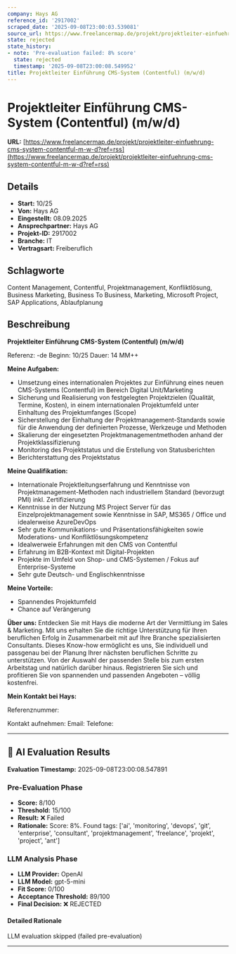 ```yaml
---
company: Hays AG
reference_id: '2917002'
scraped_date: '2025-09-08T23:00:03.539081'
source_url: https://www.freelancermap.de/projekt/projektleiter-einfuehrung-cms-system-contentful-m-w-d?ref=rss
state: rejected
state_history:
- note: 'Pre-evaluation failed: 8% score'
  state: rejected
  timestamp: '2025-09-08T23:00:08.549952'
title: Projektleiter Einführung CMS-System (Contentful) (m/w/d)
---
```



# Projektleiter Einführung CMS-System (Contentful) (m/w/d)
**URL:** [https://www.freelancermap.de/projekt/projektleiter-einfuehrung-cms-system-contentful-m-w-d?ref=rss](https://www.freelancermap.de/projekt/projektleiter-einfuehrung-cms-system-contentful-m-w-d?ref=rss)
## Details
- **Start:** 10/25
- **Von:** Hays AG
- **Eingestellt:** 08.09.2025
- **Ansprechpartner:** Hays AG
- **Projekt-ID:** 2917002
- **Branche:** IT
- **Vertragsart:** Freiberuflich

## Schlagworte
Content Management, Contentful, Projektmanagement, Konfliktlösung, Business Marketing, Business To Business, Marketing, Microsoft Project, SAP Applications, Ablaufplanung

## Beschreibung
**Projektleiter Einführung CMS-System (Contentful) (m/w/d)**

Referenz: -de
Beginn: 10/25
Dauer: 14 MM++

**Meine Aufgaben:**

- Umsetzung eines internationalen Projektes zur Einführung eines neuen CMS-Systems (Contentful) im Bereich Digital Unit/Marketing
- Sicherung und Realisierung von festgelegten Projektzielen (Qualität, Termine, Kosten), in einem internationalen Projektumfeld unter Einhaltung des Projektumfanges (Scope)
- Sicherstellung der Einhaltung der Projektmanagement-Standards sowie für die Anwendung der definierten Prozesse, Werkzeuge und Methoden
- Skalierung der eingesetzten Projektmanagementmethoden anhand der Projektklassifizierung
- Monitoring des Projektstatus und die Erstellung von Statusberichten
- Berichterstattung des Projektstatus

**Meine Qualifikation:**

- Internationale Projektleitungserfahrung und Kenntnisse von Projektmanagement-Methoden nach industriellem Standard (bevorzugt PMI) inkl. Zertifizierung
- Kenntnisse in der Nutzung MS Project Server für das Einzelprojektmanagement sowie Kenntnisse in SAP, MS365 / Office und idealerweise AzureDevOps
- Sehr gute Kommunikations- und Präsentationsfähigkeiten sowie Moderations- und Konfliktlösungskompetenz
- Idealwerweie Erfahrungen mit den CMS von Contentful
- Erfahrung im B2B-Kontext mit Digital-Projekten
- Projekte im Umfeld von Shop- und CMS-Systemen / Fokus auf Enterprise-Systeme
- Sehr gute Deutsch- und Englischkenntnisse

**Meine Vorteile:**

- Spannendes Projektumfeld
- Chance auf Verängerung

**Über uns:**
Entdecken Sie mit Hays die moderne Art der Vermittlung im Sales & Marketing. Mit uns erhalten Sie die richtige Unterstützung für Ihren beruflichen Erfolg in Zusammenarbeit mit auf Ihre Branche spezialisierten Consultants. Dieses Know-how ermöglicht es uns, Sie individuell und passgenau bei der Planung Ihrer nächsten beruflichen Schritte zu unterstützen. Von der Auswahl der passenden Stelle bis zum ersten Arbeitstag und natürlich darüber hinaus. Registrieren Sie sich und profitieren Sie von spannenden und passenden Angeboten – völlig kostenfrei.

**Mein Kontakt bei Hays:**

Referenznummer:

Kontakt aufnehmen:
Email:
Telefone:

---

## 🤖 AI Evaluation Results

**Evaluation Timestamp:** 2025-09-08T23:00:08.547891

### Pre-Evaluation Phase
- **Score:** 8/100
- **Threshold:** 15/100
- **Result:** ❌ Failed
- **Rationale:** Score: 8%. Found tags: ['ai', 'monitoring', 'devops', 'git', 'enterprise', 'consultant', 'projektmanagement', 'freelance', 'projekt', 'project', 'ant']

### LLM Analysis Phase
- **LLM Provider:** OpenAI
- **LLM Model:** gpt-5-mini
- **Fit Score:** 0/100
- **Acceptance Threshold:** 89/100
- **Final Decision:** ❌ REJECTED

#### Detailed Rationale
LLM evaluation skipped (failed pre-evaluation)

---
